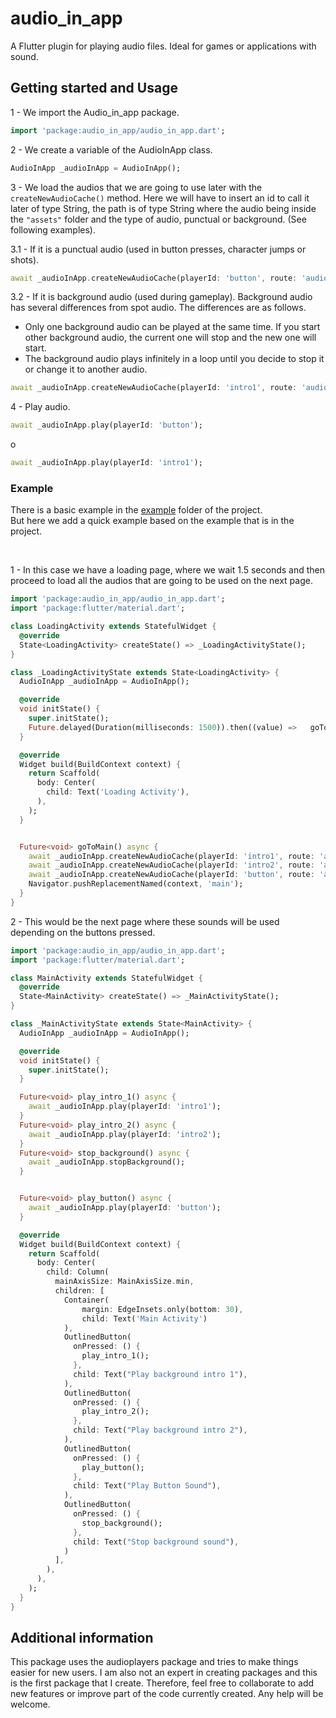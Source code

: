 # audio_in_app

A Flutter plugin for playing audio files. Ideal for games or applications with sound.



## Getting started and Usage


1 - We import the Audio_in_app package.

```dart
import 'package:audio_in_app/audio_in_app.dart';
```

2 - We create a variable of the AudioInApp class.
```dart
AudioInApp _audioInApp = AudioInApp();
```

3 - We load the audios that we are going to use later with the `createNewAudioCache()` method. Here we will have to insert an id to call it later of type String, the path is of type String where the audio being inside the `"assets"` folder and the type of audio, punctual or background. (See following examples).

3.1 - If it is a punctual audio (used in button presses, character jumps or shots).
```dart
await _audioInApp.createNewAudioCache(playerId: 'button', route: 'audio/button.wav', audioInAppType: AudioInAppType.determined);
```

3.2 - If it is background audio (used during gameplay). Background audio has several differences from spot audio. The differences are as follows.
<br>
- Only one background audio can be played at the same time. If you start other background audio, the current one will stop and the new one will start.
- The background audio plays infinitely in a loop until you decide to stop it or change it to another audio.

```dart
await _audioInApp.createNewAudioCache(playerId: 'intro1', route: 'audio/intro_1.wav', audioInAppType: AudioInAppType.background);
```
4 - Play audio.

```dart
await _audioInApp.play(playerId: 'button');
```

o

```dart
await _audioInApp.play(playerId: 'intro1');
```




### Example

There is a basic example in the [example](https://github.com/Cubel89/audio_in_app/tree/1.0.0/example) folder of the project.
<br>
But here we add a quick example based on the example that is in the project.

<br>

1 - In this case we have a loading page, where we wait 1.5 seconds and then proceed to load all the audios that are going to be used on the next page.

```dart
import 'package:audio_in_app/audio_in_app.dart';
import 'package:flutter/material.dart';

class LoadingActivity extends StatefulWidget {
  @override
  State<LoadingActivity> createState() => _LoadingActivityState();
}

class _LoadingActivityState extends State<LoadingActivity> {
  AudioInApp _audioInApp = AudioInApp();

  @override
  void initState() {
    super.initState();
    Future.delayed(Duration(milliseconds: 1500)).then((value) =>   goToMain());
  }

  @override
  Widget build(BuildContext context) {
    return Scaffold(
      body: Center(
        child: Text('Loading Activity'),
      ),
    );
  }


  Future<void> goToMain() async {
    await _audioInApp.createNewAudioCache(playerId: 'intro1', route: 'audio/intro_1.wav', audioInAppType: AudioInAppType.background);
    await _audioInApp.createNewAudioCache(playerId: 'intro2', route: 'audio/intro_2.wav', audioInAppType: AudioInAppType.background);
    await _audioInApp.createNewAudioCache(playerId: 'button', route: 'audio/button.wav', audioInAppType: AudioInAppType.determined);
    Navigator.pushReplacementNamed(context, 'main');
  }
}
```

2 - This would be the next page where these sounds will be used depending on the buttons pressed.


```dart
import 'package:audio_in_app/audio_in_app.dart';
import 'package:flutter/material.dart';

class MainActivity extends StatefulWidget {
  @override
  State<MainActivity> createState() => _MainActivityState();
}

class _MainActivityState extends State<MainActivity> {
  AudioInApp _audioInApp = AudioInApp();

  @override
  void initState() {
    super.initState();
  }

  Future<void> play_intro_1() async {
    await _audioInApp.play(playerId: 'intro1');
  }
  Future<void> play_intro_2() async {
    await _audioInApp.play(playerId: 'intro2');
  }
  Future<void> stop_background() async {
    await _audioInApp.stopBackground();
  }


  Future<void> play_button() async {
    await _audioInApp.play(playerId: 'button');
  }

  @override
  Widget build(BuildContext context) {
    return Scaffold(
      body: Center(
        child: Column(
          mainAxisSize: MainAxisSize.min,
          children: [
            Container(
                margin: EdgeInsets.only(bottom: 30),
                child: Text('Main Activity')
            ),
            OutlinedButton(
              onPressed: () {
                play_intro_1();
              },
              child: Text("Play background intro 1"),
            ),
            OutlinedButton(
              onPressed: () {
                play_intro_2();
              },
              child: Text("Play background intro 2"),
            ),
            OutlinedButton(
              onPressed: () {
                play_button();
              },
              child: Text("Play Button Sound"),
            ),
            OutlinedButton(
              onPressed: () {
                stop_background();
              },
              child: Text("Stop background sound"),
            )
          ],
        ),
      ),
    );
  }
}
```

## Additional information

This package uses the audioplayers package and tries to make things easier for new users. I am also not an expert in creating packages and this is the first package that I create. Therefore, feel free to collaborate to add new features or improve part of the code currently created. Any help will be welcome.
